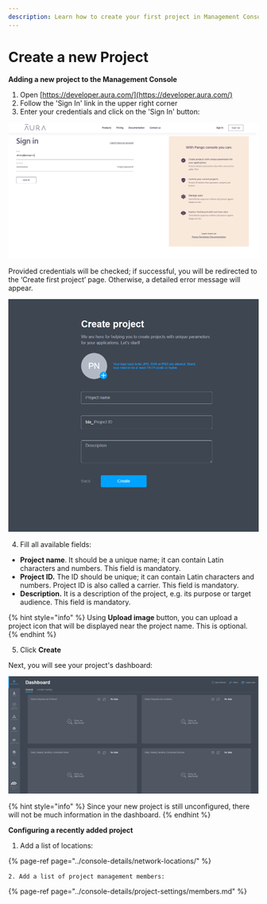 ```yaml
---
description: Learn how to create your first project in Management Console
---
```


# Create a new Project

**Adding a new project to the Management Console**

1. Open [https://developer.aura.com/](https://developer.aura.com/)
2. Follow the 'Sign In' link in the upper right corner
3. Enter your credentials and click on the 'Sign In' button: 

![](../.gitbook/assets/sign-in-form.png)

Provided credentials will be checked; if successful, you will be redirected to the ‘Create first project’ page. Otherwise, a detailed error message will appear.

![](../.gitbook/assets/first-project.png)

4. Fill all available fields:

* **Project name**. It should be a unique name; it can contain Latin characters and numbers. This field is mandatory.
* **Project ID.** The ID should be unique; it can contain Latin characters and numbers. Project ID is also called a carrier. This field is mandatory.
* **Description.** It is a description of the project, e.g. its purpose or target audience. This field is mandatory.

{% hint style="info" %}
Using **Upload image** button, you can upload a project icon that will be displayed near the project name. This is optional.
{% endhint %}

5. Click **Create**

Next, you will see your project's dashboard:

![](../.gitbook/assets/first-project-dashboard.png)

{% hint style="info" %}
Since your new project is still unconfigured, there will not be much information in the dashboard.
{% endhint %}

**Configuring a recently added project**

1. Add a list of locations:

{% page-ref page="../console-details/network-locations/" %}

    2. Add a list of project management members:

{% page-ref page="../console-details/project-settings/members.md" %}





